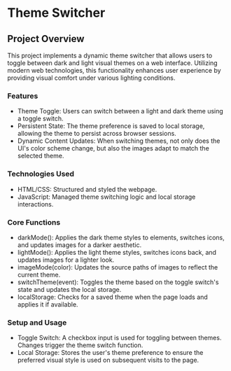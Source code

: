 # Theme Switcher

## Project Overview
This project implements a dynamic theme switcher that allows users to toggle between dark and light visual themes on a web interface. Utilizing modern web technologies, this functionality enhances user experience by providing visual comfort under various lighting conditions.

### Features
+ Theme Toggle: Users can switch between a light and dark theme using a toggle switch.
+ Persistent State: The theme preference is saved to local storage, allowing the theme to persist across browser sessions.
+ Dynamic Content Updates: When switching themes, not only does the UI's color scheme change, but also the images adapt to match the selected theme.

### Technologies Used
+ HTML/CSS: Structured and styled the webpage.
+ JavaScript: Managed theme switching logic and local storage interactions.

### Core Functions
+ darkMode(): Applies the dark theme styles to elements, switches icons, and updates images for a darker aesthetic.
+ lightMode(): Applies the light theme styles, switches icons back, and updates images for a lighter look.
+ imageMode(color): Updates the source paths of images to reflect the current theme.
+ switchTheme(event): Toggles the theme based on the toggle switch's state and updates the local storage.
+ localStorage: Checks for a saved theme when the page loads and applies it if available.

### Setup and Usage
+ Toggle Switch: A checkbox input is used for toggling between themes. Changes trigger the theme switch function.
+ Local Storage: Stores the user's theme preference to ensure the preferred visual style is used on subsequent visits to the page.
